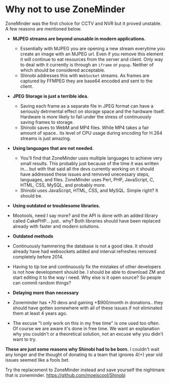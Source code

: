 # Why not to use ZoneMinder
ZoneMinder was the first choice for CCTV and NVR but it proved unstable. A few reasons are mentioned below.

- **MJPEG streams are beyond unusable in modern applications.**
    - Essentially with MJPEG you are opening a new stream everytime you create an image with an MJPEG url. Even if you remove this element it will continue to eat resources from the server and client. Only way to deal with it currently is through an `iframe` or `popup`. Neither of which should be considered acceptable.
    - Shinobi addresses this with `WebSocket` streams. As frames are captured by FFMPEG they are base64 encoded and sent to the client.
    
- **JPEG Storage is just a terrible idea.**
    - Saving each frame as a separate file in JPEG format can have a seriously detrmental effect on storage space and the hardware itself. Hardware is more likely to fail under the stress of continuously saving frames to storage.
    - Shinobi saves to WebM and MP4 files. While MP4 takes a fair amount of space.. its level of CPU usage during encoding for H.264 streams is just amazing.

- **Using languages that are not needed.**
    - You'll find that ZoneMinder uses multiple languages to achieve very small results. This probably just because of the time it was written in... but with that said all the devs currently working on it should have addressed these issues and removed unecessary steps, languages, and files. ZoneMinder uses Perl, PHP, JavaScript, C, HTML, CSS, MySQL, and probably more.
    - Shinobi uses JavaScript, HTML, CSS, and MySQL. Simple right? It should be.

- **Using outdated or troublesome libraries.**
 - Mootools, need I say more? and the API is done with an added library called CakePHP... just.. why? Both libraries should have been replaced already with faster and modern solutions.

- **Outdated methods**
 - Continuously hammering the database is not a good idea. It should already have had websockets added and interval refreshes removed completely before 2014.
 - Having to tip toe and continuously fix the mistakes of other developers is not how development should be. I should be able to download ZM and start editing it to the way i need. Why else is it open source? So people can commit random things?

- **Delaying more than necessary**
 - Zoneminder has +70 devs and gaining +$900/month in donations.. they should have gotten somewhere with all of these issues if not eliminated them at least 4 years ago.
 - The excuse "I only work on this in my free time" is one used too often. Of course we are aware it's done in free time. We want an explanation why you couldn't or a theoretical solution, not an excuse why you didn't want to try.

**These are just some reasons why Shinobi had to be born.** I couldn't wait any longer and the thought of donating to a team that ignores 4(+) year old issues seemed like a fools bet.

Try the replacement to ZoneMinder instead and save yourself the nightmare that is zoneminder.
https://github.com/moeiscool/Shinobi
